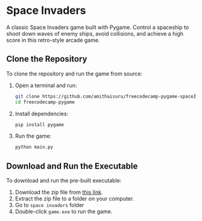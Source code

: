 # Space Invaders

A classic Space Invaders game built with Pygame. Control a spaceship to shoot down waves of enemy ships, avoid collisions, and achieve a high score in this retro-style arcade game.

## Clone the Repository
To clone the repository and run the game from source:
1. Open a terminal and run:
   ```bash
   git clone https://github.com/amithaisuru/freecodecamp-pygame-spaceInvador
   cd freecodecamp-pygame
   ```
2. Install dependencies:
   ```bash
   pip install pygame
   ```
3. Run the game:
   ```bash
   python main.py
   ```

## Download and Run the Executable
To download and run the pre-built executable:
1. Download the zip file from [this link](https://github.com/amithaisuru/freecodecamp-pygame-spaceInvador/blob/main/space%20inavdors.zip).
2. Extract the zip file to a folder on your computer.
3. Go to `space invadors` folder
4. Double-click `game.exe` to run the game.
